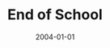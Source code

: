 ---
date: 2004-01-01
year: 2004
title: End of School
project: Abitur
customer: 
image: "/assets/images/abi.png"
description: 
projectLink: 
---